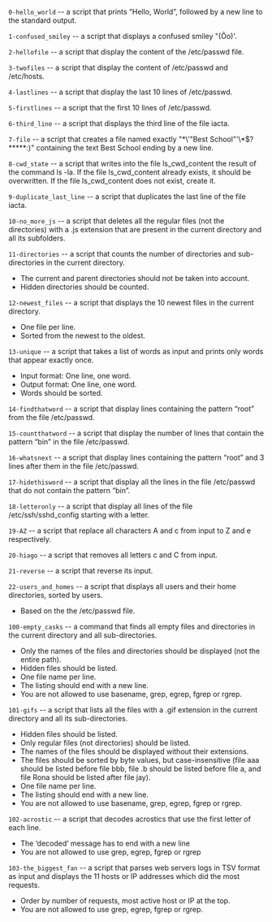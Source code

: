 `0-hello_world`  --  a script that prints “Hello, World”, followed by a new line to the standard output.

`1-confused_smiley`  --  a script that displays a confused smiley "(Ôo)'.

`2-hellofile`  --  a script that display the content of the /etc/passwd file.

`3-twofiles`  --  a script that display the content of /etc/passwd and /etc/hosts.

`4-lastlines`  --  a script that display the last 10 lines of /etc/passwd.

`5-firstlines`  --  a script that the first 10 lines of /etc/passwd.

`6-third_line`  --  a script that displays the third line of the file iacta.

`7-file`  --  a script that creates a file named exactly "\*\\'"Best School"\'\\*$\?\*\*\*\*\*:)" containing the text Best School ending by a new line. 

`8-cwd_state`  --  a script that writes into the file ls_cwd_content the result of the command ls -la. If the file ls_cwd_content already exists, it should be overwritten. If the file ls_cwd_content does not exist, create it.

`9-duplicate_last_line`  --  a script that duplicates the last line of the file iacta.

`10-no_more_js`  --  a script that deletes all the regular files (not the directories) with a .js extension that are present in the current directory and all its subfolders.

`11-directories`  --  a script that counts the number of directories and sub-directories in the current directory.

- The current and parent directories should not be taken into account.
- Hidden directories should be counted.

`12-newest_files`  --  a script that displays the 10 newest files in the current directory.

- One file per line.
- Sorted from the newest to the oldest.

`13-unique`  --  a script that takes a list of words as input and prints only words that appear exactly once.

- Input format: One line, one word.
- Output format: One line, one word.
- Words should be sorted.

`14-findthatword`  --  a script that display lines containing the pattern “root” from the file /etc/passwd.

`15-countthatword`  --  a script that display the number of lines that contain the pattern “bin” in the file /etc/passwd.

`16-whatsnext`  --  a script that display lines containing the pattern “root” and 3 lines after them in the file /etc/passwd.

`17-hidethisword`  --  a script that display all the lines in the file /etc/passwd that do not contain the pattern “bin”.

`18-letteronly`  --  a script that display all lines of the file /etc/ssh/sshd_config starting with a letter.

`19-AZ`  --  a script that replace all characters A and c from input to Z and e respectively.

`20-hiago`  --  a script that removes all letters c and C from input.

`21-reverse`  --  a script that reverse its input.

`22-users_and_homes`  --  a script that displays all users and their home directories, sorted by users.

- Based on the the /etc/passwd file.

`100-empty_casks`  --  a command that finds all empty files and directories in the current directory and all sub-directories.

- Only the names of the files and directories should be displayed (not the entire path).
- Hidden files should be listed.
- One file name per line.
- The listing should end with a new line.
- You are not allowed to use basename, grep, egrep, fgrep or rgrep.

`101-gifs`  --  a script that lists all the files with a .gif extension in the current directory and all its sub-directories.

- Hidden files should be listed.
- Only regular files (not directories) should be listed.
- The names of the files should be displayed without their extensions.
- The files should be sorted by byte values, but case-insensitive (file aaa should be listed before file bbb, file .b should be listed before file a, and file Rona should be listed after file jay).
- One file name per line.
- The listing should end with a new line.
- You are not allowed to use basename, grep, egrep, fgrep or rgrep.

`102-acrostic`  --  a script that decodes acrostics that use the first letter of each line.

- The ‘decoded’ message has to end with a new line
- You are not allowed to use grep, egrep, fgrep or rgrep

`103-the_biggest_fan`  --  a script that parses web servers logs in TSV format as input and displays the 11 hosts or IP addresses which did the most requests.

- Order by number of requests, most active host or IP at the top.
- You are not allowed to use grep, egrep, fgrep or rgrep.
